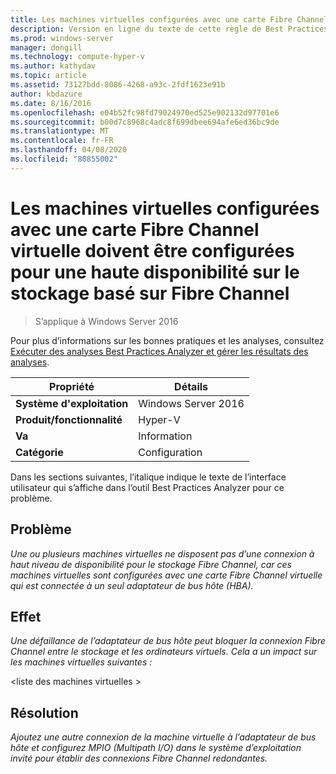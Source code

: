 ```yaml
---
title: Les machines virtuelles configurées avec une carte Fibre Channel virtuelle doivent être configurées pour une haute disponibilité sur le stockage basé sur Fibre Channel
description: Version en ligne du texte de cette règle de Best Practices Analyzer.
ms.prod: windows-server
manager: dongill
ms.technology: compute-hyper-v
ms.author: kathydav
ms.topic: article
ms.assetid: 73127bdd-8086-4268-a93c-2fdf1623e91b
author: kbdazure
ms.date: 8/16/2016
ms.openlocfilehash: e04b52fc98fd79024970ed525e902132d97701e6
ms.sourcegitcommit: b00d7c8968c4adc8f699dbee694afe6ed36bc9de
ms.translationtype: MT
ms.contentlocale: fr-FR
ms.lasthandoff: 04/08/2020
ms.locfileid: "80855002"
---
```

# <a name="virtual-machines-configured-with-a-virtual-fibre-channel-adapter-should-be-configured-for-high-availability-to-the-fibre-channel-based-storage"></a>Les machines virtuelles configurées avec une carte Fibre Channel virtuelle doivent être configurées pour une haute disponibilité sur le stockage basé sur Fibre Channel

>S’applique à Windows Server 2016

Pour plus d’informations sur les bonnes pratiques et les analyses, consultez [Exécuter des analyses Best Practices Analyzer et gérer les résultats des analyses](https://go.microsoft.com/fwlink/p/?LinkID=223177).  
  
|Propriété|Détails|  
|-|-|  
|**Système d'exploitation**|Windows Server 2016|  
|**Produit/fonctionnalité**|Hyper-V|  
|**Va**|Information|  
|**Catégorie**|Configuration|  
  
Dans les sections suivantes, l’italique indique le texte de l’interface utilisateur qui s’affiche dans l’outil Best Practices Analyzer pour ce problème.
  
## <a name="issue"></a>**Problème**  
*Une ou plusieurs machines virtuelles ne disposent pas d’une connexion à haut niveau de disponibilité pour le stockage Fibre Channel, car ces machines virtuelles sont configurées avec une carte Fibre Channel virtuelle qui est connectée à un seul adaptateur de bus hôte (HBA).*  
  
## <a name="impact"></a>**Effet**  
*Une défaillance de l’adaptateur de bus hôte peut bloquer la connexion Fibre Channel entre le stockage et les ordinateurs virtuels. Cela a un impact sur les machines virtuelles suivantes :*  
  
\<liste des machines virtuelles >  
  
## <a name="resolution"></a>**Résolution**  
*Ajoutez une autre connexion de la machine virtuelle à l’adaptateur de bus hôte et configurez MPIO (Multipath I/O) dans le système d’exploitation invité pour établir des connexions Fibre Channel redondantes.*  
  


